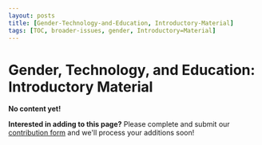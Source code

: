 ```yaml
---
layout: posts
title: [Gender-Technology-and-Education, Introductory-Material]
tags: [TOC, broader-issues, gender, Introductory=Material]
---
```


# Gender, Technology, and Education: Introductory Material

__No content yet!__

__Interested in adding to this page?__ Please complete and submit our [contribution form](https://docs.google.com/forms/d/19Z8PwYZ-JQn_EIds5M3YfwgVGKJdTadeknPt770c8RU/viewform?usp=send_form) and we'll process your additions soon!